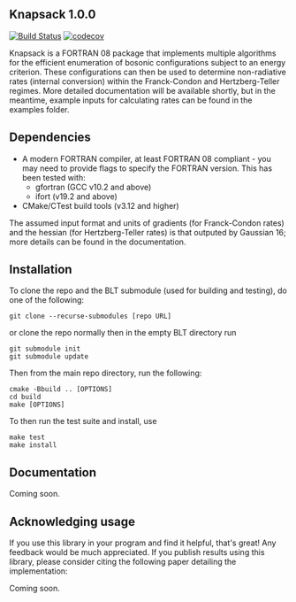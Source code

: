 ## Knapsack 1.0.0

[![Build Status](https://dev.azure.com/robertshaw383/knapsack/_apis/build/status/robashaw.knapsack?branchName=master)](https://dev.azure.com/robertshaw383/knapsack/_build/latest?definitionId=1&branchName=master)
[![codecov](https://codecov.io/gh/robashaw/knapsack/branch/master/graph/badge.svg)](https://codecov.io/gh/robashaw/knapsack)

Knapsack is a FORTRAN 08 package that implements multiple algorithms for the efficient enumeration of bosonic configurations subject to an energy criterion. These configurations can then be used to determine non-radiative rates (internal conversion) within the Franck-Condon and Hertzberg-Teller regimes. More detailed documentation will be available shortly, but in the meantime, example inputs for calculating rates can be found in the examples folder.

## Dependencies

- A modern FORTRAN compiler, at least FORTRAN 08 compliant - you may need to provide flags to specify the FORTRAN version. This has been tested with:
  * gfortran (GCC v10.2 and above)
  * ifort (v19.2 and above)
- CMake/CTest build tools (v3.12 and higher)

The assumed input format and units of gradients (for Franck-Condon rates) and the hessian (for Hertzberg-Teller rates) is that outputed by Gaussian 16; more details can be found in the documentation.

## Installation

To clone the repo and the BLT submodule (used for building and testing), do one of the following:
```
git clone --recurse-submodules [repo URL]
```
or clone the repo normally then in the empty BLT directory run
```
git submodule init
git submodule update
```

Then from the main repo directory, run the following:
```
cmake -Bbuild .. [OPTIONS]
cd build
make [OPTIONS]
```
To then run the test suite and install, use
```
make test
make install
```

## Documentation

Coming soon.

## Acknowledging usage

If you use this library in your program and find it helpful, that's great! Any feedback would be much appreciated. If you publish results using this library, please consider citing the following paper detailing the implementation:

Coming soon.
